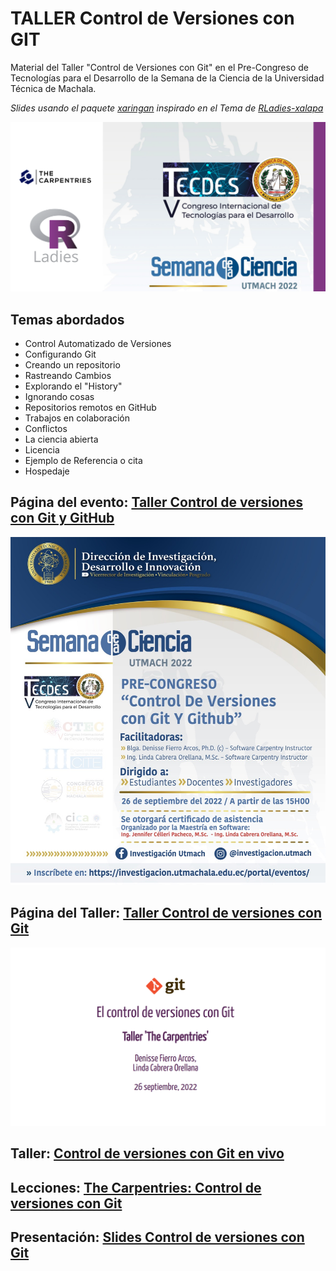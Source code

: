 # TALLER Control de Versiones con GIT

Material del Taller "Control de Versiones con Git" en el Pre-Congreso de Tecnologías para el Desarrollo de la Semana de la Ciencia de la Universidad Técnica de Machala.

*Slides usando el paquete [xaringan](https://github.com/yihui/xaringan#xaringan) inspirado en el Tema de [RLadies-xalapa](https://spcanelon.github.io/xaringan-rladies-xalapa/index.html)* 

![](taller_git.png)


## Temas abordados

* Control Automatizado de Versiones
* Configurando Git
* Creando un repositorio
* Rastreando Cambios
* Explorando el "History"
* Ignorando cosas
* Repositorios remotos en GitHub
* Trabajos en colaboración
* Conflictos
* La ciencia abierta
* Licencia
* Ejemplo de Referencia o cita
* Hospedaje


## Página del evento: [Taller Control de versiones con Git y GitHub](https://investigacion.utmachala.edu.ec/portal/evento/taller-control-de-versiones-con-git-y-github/)
![](taller_utmach.jpeg)

## Página del Taller: [Taller Control de versiones con Git](https://lidefi87.github.io/2022-09-26-UTMach_enlinea/#setup)
![](portada_git_utmach.png)

## Taller: [Control de versiones con Git en vivo](https://www.facebook.com/msoftwareUTMACH/videos/822805705747978)

## Lecciones: [The Carpentries: Control de versiones con Git](https://swcarpentry.github.io/git-novice-es/)

## Presentación: [Slides Control de versiones con Git](https://github.com/lindajzmin/taller_git_utmach/blob/main/Slides_Control_de_versiones_Git.pdf)
